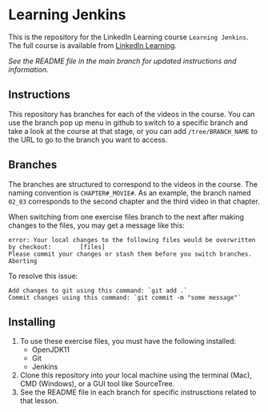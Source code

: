 # Learning Jenkins
This is the repository for the LinkedIn Learning course `Learning Jenkins`. The full course is available from [LinkedIn Learning][lil-course-url].

_See the README file in the main branch for updated instructions and information._

## Instructions
This repository has branches for each of the videos in the course. You can use the branch pop up menu in github to switch to a specific branch and take a look at the course at that stage, or you can add `/tree/BRANCH_NAME` to the URL to go to the branch you want to access.

## Branches
The branches are structured to correspond to the videos in the course. The naming convention is `CHAPTER#_MOVIE#`. As an example, the branch named `02_03` corresponds to the second chapter and the third video in that chapter.

When switching from one exercise files branch to the next after making changes to the files, you may get a message like this:

    error: Your local changes to the following files would be overwritten by checkout:        [files]
    Please commit your changes or stash them before you switch branches.
    Aborting

To resolve this issue:

    Add changes to git using this command: `git add .`
	Commit changes using this command: `git commit -m "some message"`

## Installing
1. To use these exercise files, you must have the following installed:
	- OpenJDK11
    - Git
    - Jenkins
2. Clone this repository into your local machine using the terminal (Mac), CMD (Windows), or a GUI tool like SourceTree.
3. See the README file in each branch for specific instrusctions related to that lesson.


[0]: # (Replace these placeholder URLs with actual course URLs)

[lil-course-url]: https://www.linkedin.com/learning/
[lil-thumbnail-url]: http://

